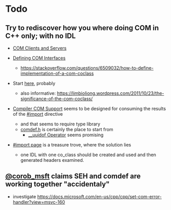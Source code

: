 # Todo

## Try to rediscover how you where doing COM in C++ only; with no IDL

- [COM Clients and Servers](https://docs.microsoft.com/en-us/windows/win32/com/com-clients-and-servers)
- [Defining COM Interfaces](https://docs.microsoft.com/en-us/windows/win32/com/defining-com-interfaces)
  - https://stackoverflow.com/questions/6509032/how-to-define-implementation-of-a-com-coclass

- Start [here](https://docs.microsoft.com/en-us/cpp/windows/attributes/coclass?view=msvc-160), probably
    - also informative: https://limbioliong.wordpress.com/2011/10/23/the-significance-of-the-com-coclass/
- [Compiler COM Support](https://docs.microsoft.com/en-us/cpp/cpp/compiler-com-support?view=msvc-160) seems to be designed for consuming the results of the [#import](https://docs.microsoft.com/en-us/cpp/preprocessor/hash-import-directive-cpp?view=msvc-160) directive
  - and that seems to require type library
  - [comdef.h](https://docs.microsoft.com/en-us/cpp/cpp/compiler-com-support-classes?view=msvc-160) is certainly the place to start from
    - [__uuidof Operator](https://docs.microsoft.com/en-us/cpp/cpp/uuidof-operator?view=msvc-160) seems promising
- [#import page](https://docs.microsoft.com/en-us/cpp/preprocessor/hash-import-directive-cpp?view=msvc-160) is a treasure trove, where the solution lies
  - one IDL with one co_class should be created and used and then generated headers examined.

## [@corob_msft](https://github.com/corob-msft) claims SEH and comdef are working together "accidentaly"

- investigate https://docs.microsoft.com/en-us/cpp/cpp/set-com-error-handler?view=msvc-160